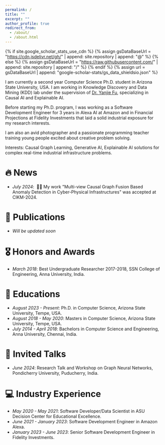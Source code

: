 ```yaml
---
permalink: /
title: ""
excerpt: ""
author_profile: true
redirect_from: 
  - /about/
  - /about.html
---
```


{% if site.google_scholar_stats_use_cdn %}
{% assign gsDataBaseUrl = "https://cdn.jsdelivr.net/gh/" | append: site.repository | append: "@" %}
{% else %}
{% assign gsDataBaseUrl = "https://raw.githubusercontent.com/" | append: site.repository | append: "/" %}
{% endif %}
{% assign url = gsDataBaseUrl | append: "google-scholar-stats/gs_data_shieldsio.json" %}

<span class='anchor' id='about-me'></span>

I am currently a second year Computer Science Ph.D. student in Arizona State University, USA. I am working in Knowledge Discovery and Data Mining (KDD) lab under the supervision of [Dr. Yanjie Fu](https://www.yanjiefu.com), specializing in Causal AI and Explainable AI.

Before starting my Ph.D. program, I was working as a Software Development Engineer for 3 years in Alexa AI at Amazon and in Financial Projections at Fidelity Investments that laid a solid industrial exposure for my research interests.

I am also an avid photographer and a passionate programming teacher training young people excited about creative problem solving.

Interests: Causal Graph Learning, Generative AI, Explainable AI solutions for complex real-time industrial infrastructure problems.


# 🔥 News
- *July 2024*: &nbsp;🎉🎉 My work "Multi-view Causal Graph Fusion Based Anomaly Detection in
Cyber-Physical Infrastructures" was accepted at CIKM-2024.

# 📝 Publications 

- *Will be updated soon*

<!-- <div class='paper-box'><div class='paper-box-image'><div><div class="badge">CVPR 2016</div><img src='images/500x300.png' alt="sym" width="100%"></div></div>
<div class='paper-box-text' markdown="1">

[Deep Residual Learning for Image Recognition](https://openaccess.thecvf.com/content_cvpr_2016/papers/He_Deep_Residual_Learning_CVPR_2016_paper.pdf)

**Kaiming He**, Xiangyu Zhang, Shaoqing Ren, Jian Sun

[**Project**](https://scholar.google.com/citations?view_op=view_citation&hl=zh-CN&user=DhtAFkwAAAAJ&citation_for_view=DhtAFkwAAAAJ:ALROH1vI_8AC) <strong><span class='show_paper_citations' data='DhtAFkwAAAAJ:ALROH1vI_8AC'></span></strong>
- Lorem ipsum dolor sit amet, consectetur adipiscing elit. Vivamus ornare aliquet ipsum, ac tempus justo dapibus sit amet. 
</div>
</div>

- [Lorem ipsum dolor sit amet, consectetur adipiscing elit. Vivamus ornare aliquet ipsum, ac tempus justo dapibus sit amet](https://github.com), A, B, C, **CVPR 2020** -->

# 🎖 Honors and Awards
- *March 2018*: Best Undergraduate Researcher 2017-2018, SSN College of Engineering, Anna University, India. 

# 📖 Educations
- *August 2023 - Present*: Ph.D. in Computer Science, Arizona State University, Tempe, USA. 
- *August 2018 - May 2020*: Masters in Computer Science, Arizona State University, Tempe, USA.
- *July 2014 - April 2018*: Bachelors in Computer Science and Engineering, Anna University, Chennai, India. 

# 💬 Invited Talks
- *June 2024*: Research Talk and Workshop on Graph Neural Networks, Pondicherry University, Puducherry, India.

# 💻 Industry Experience
- *May 2020 - May 2021*: Software Developer/Data Scientist in ASU Decision Center for Educational Excellence.
- *June 2021 - January 2023*: Software Development Engineer in Amazon Alexa.
- *January 2023 - June 2023*: Senior Software Development Engineer in Fidelity Investments.